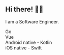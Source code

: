 ## Hi there! 👋🏽

I am a Software Engineer.

Go  
Vue  
Android native - Kotlin  
iOS native - Swift
